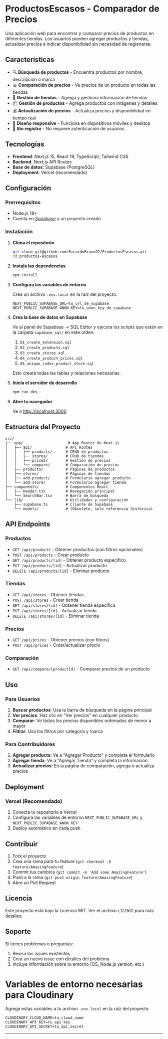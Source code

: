 # ProductosEscasos - Comparador de Precios

Una aplicación web para encontrar y comparar precios de productos en diferentes tiendas. Los usuarios pueden agregar productos y tiendas, actualizar precios e indicar disponibilidad sin necesidad de registrarse.

## Características

- 🔍 **Búsqueda de productos** - Encuentra productos por nombre, descripción o marca
- 📊 **Comparación de precios** - Ve precios de un producto en todas las tiendas
- 🏪 **Gestión de tiendas** - Agrega y gestiona información de tiendas
- 📦 **Gestión de productos** - Agrega productos con imágenes y detalles
- 💰 **Actualización de precios** - Actualiza precios y disponibilidad en tiempo real
- 📱 **Diseño responsive** - Funciona en dispositivos móviles y desktop
- 🔐 **Sin registro** - No requiere autenticación de usuarios

## Tecnologías

- **Frontend**: Next.js 15, React 19, TypeScript, Tailwind CSS
- **Backend**: Next.js API Routes
- **Base de datos**: Supabase (PostgreSQL)
- **Deployment**: Vercel (recomendado)

## Configuración

### Prerrequisitos

- Node.js 18+ 
- Cuenta en [Supabase](https://supabase.com/) y un proyecto creado

### Instalación

1. **Clona el repositorio**
   ```bash
   git clone git@github.com:RicardoBravo92/ProductosEscasos.git
   cd productos-escasos
   ```

2. **Instala las dependencias**
   ```bash
   npm install
   ```

3. **Configura las variables de entorno**
   
   Crea un archivo `.env.local` en la raíz del proyecto:
   ```env
   NEXT_PUBLIC_SUPABASE_URL=tu_url_de_supabase
   NEXT_PUBLIC_SUPABASE_ANON_KEY=tu_anon_key_de_supabase
   ```

4. **Crea la base de datos en Supabase**

   Ve al panel de Supabase → SQL Editor y ejecuta los scripts que están en la carpeta `supabase_sql/` en este orden:
   
   1. `01_create_extension.sql`
   2. `02_create_products.sql`
   3. `03_create_stores.sql`
   4. `04_create_product_prices.sql`
   5. `05_unique_index_product_store.sql`

   Esto creará todas las tablas y relaciones necesarias.

5. **Inicia el servidor de desarrollo**
   ```bash
   npm run dev
   ```

6. **Abre tu navegador**
   
   Ve a [http://localhost:3000](http://localhost:3000)

## Estructura del Proyecto

```
src/
├── app/                    # App Router de Next.js
│   ├── api/               # API Routes
│   │   ├── products/      # CRUD de productos
│   │   ├── stores/        # CRUD de tiendas
│   │   ├── prices/        # Gestión de precios
│   │   └── compare/       # Comparación de precios
│   ├── products/          # Páginas de productos
│   ├── stores/            # Páginas de tiendas
│   ├── add-product/       # Formulario agregar producto
│   └── add-store/         # Formulario agregar tienda
├── components/            # Componentes React
│   ├── Header.tsx         # Navegación principal
│   └── SearchBar.tsx      # Barra de búsqueda
└── lib/                   # Utilidades y configuración
    ├── supabase.ts        # Cliente de Supabase
    └── models/            # (Obsoleto, solo referencia histórica)
```

## API Endpoints

### Productos
- `GET /api/products` - Obtener productos (con filtros opcionales)
- `POST /api/products` - Crear producto
- `GET /api/products/[id]` - Obtener producto específico
- `PUT /api/products/[id]` - Actualizar producto
- `DELETE /api/products/[id]` - Eliminar producto

### Tiendas
- `GET /api/stores` - Obtener tiendas
- `POST /api/stores` - Crear tienda
- `GET /api/stores/[id]` - Obtener tienda específica
- `PUT /api/stores/[id]` - Actualizar tienda
- `DELETE /api/stores/[id]` - Eliminar tienda

### Precios
- `GET /api/prices` - Obtener precios (con filtros)
- `POST /api/prices` - Crear/actualizar precio

### Comparación
- `GET /api/compare/[productId]` - Comparar precios de un producto

## Uso

### Para Usuarios

1. **Buscar productos**: Usa la barra de búsqueda en la página principal
2. **Ver precios**: Haz clic en "Ver precios" en cualquier producto
3. **Comparar**: Ve todos los precios disponibles ordenados de menor a mayor
4. **Filtrar**: Usa los filtros por categoría y marca

### Para Contribuidores

1. **Agregar producto**: Ve a "Agregar Producto" y completa el formulario
2. **Agregar tienda**: Ve a "Agregar Tienda" y completa la información
3. **Actualizar precios**: En la página de comparación, agrega o actualiza precios

## Deployment

### Vercel (Recomendado)

1. Conecta tu repositorio a Vercel
2. Configura las variables de entorno `NEXT_PUBLIC_SUPABASE_URL` y `NEXT_PUBLIC_SUPABASE_ANON_KEY`
3. Deploy automático en cada push

## Contribuir

1. Fork el proyecto
2. Crea una rama para tu feature (`git checkout -b feature/AmazingFeature`)
3. Commit tus cambios (`git commit -m 'Add some AmazingFeature'`)
4. Push a la rama (`git push origin feature/AmazingFeature`)
5. Abre un Pull Request

## Licencia

Este proyecto está bajo la Licencia MIT. Ver el archivo `LICENSE` para más detalles.

## Soporte

Si tienes problemas o preguntas:
1. Revisa los issues existentes
2. Crea un nuevo issue con detalles del problema
3. Incluye información sobre tu entorno (OS, Node.js version, etc.)

# Variables de entorno necesarias para Cloudinary

Agrega estas variables a tu archivo `.env.local` en la raíz del proyecto:

```
CLOUDINARY_CLOUD_NAME=tu_cloud_name
CLOUDINARY_API_KEY=tu_api_key
CLOUDINARY_API_SECRET=tu_api_secret
```

---
